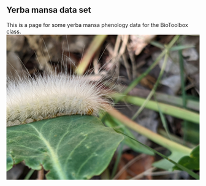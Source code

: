 ## Yerba mansa data set
This is a page for some yerba mansa phenology data for the BioToolbox class.
<img
src="https://github.com/emersonwm/BioToolbox/blob/main/images/PXL_20220719_155024451.jpg">
